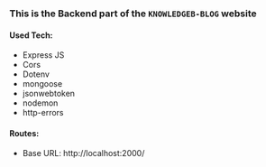 ### This is the Backend part of the `KNOWLEDGEB-BLOG` website

#### Used Tech:

-   Express JS
-   Cors
-   Dotenv
-   mongoose
-   jsonwebtoken
-   nodemon
-   http-errors

#### Routes:

-   Base URL: http://localhost:2000/
